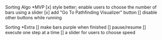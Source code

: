 Sorting Algo
\*MVP
[x] style better; enable users to choose the number of bars using a slider
[x] add "Go To Pathfinding Visualizer" button
[] disable other buttons while running

Sorting
\*Extra
[] make bars purple when finished
[] pause/resume
[] execute one step at a time
[] a slider for users to choose speed
